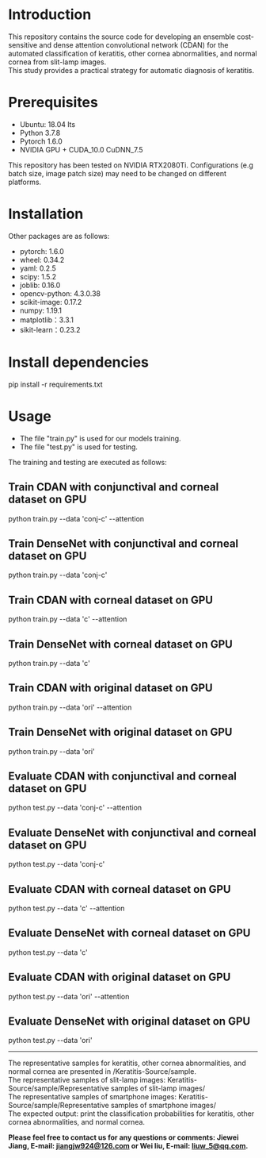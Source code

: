# Introduction
This repository contains the source code for developing an ensemble cost-sensitive and dense attention convolutional network (CDAN) for the automated classification of keratitis, other cornea abnormalities, and normal cornea from slit-lamp images.  
This study provides a practical strategy for automatic diagnosis of keratitis.

# Prerequisites
* Ubuntu: 18.04 lts
* Python 3.7.8
* Pytorch 1.6.0
* NVIDIA GPU + CUDA_10.0 CuDNN_7.5

This repository has been tested on NVIDIA RTX2080Ti. Configurations (e.g batch size, image patch size) may need to be changed on different platforms.

# Installation
Other packages are as follows:
* pytorch: 1.6.0 
* wheel:  0.34.2
* yaml:   0.2.5
* scipy:  1.5.2
* joblib: 0.16.0
* opencv-python: 4.3.0.38
* scikit-image: 0.17.2
* numpy: 1.19.1
* matplotlib：3.3.1
* sikit-learn：0.23.2
# Install dependencies
pip install -r requirements.txt
# Usage
* The file "train.py" is used for our models training.
* The file "test.py"  is used for testing.

The training and testing are executed as follows:

## Train CDAN with conjunctival and corneal dataset on GPU
python train.py --data 'conj-c' --attention 

## Train DenseNet with conjunctival and corneal dataset on GPU
python train.py --data 'conj-c' 

## Train CDAN with corneal dataset on GPU
python train.py --data 'c' --attention 

## Train DenseNet with corneal dataset on GPU
python train.py --data 'c'

## Train CDAN with original dataset on GPU
python train.py --data 'ori' --attention 

## Train DenseNet with original dataset on GPU
python train.py --data 'ori'

## Evaluate CDAN with conjunctival and corneal dataset on GPU
python test.py --data 'conj-c' --attention

## Evaluate DenseNet with conjunctival and corneal dataset on GPU
python test.py --data 'conj-c' 

## Evaluate CDAN with corneal dataset on GPU
python test.py --data 'c' --attention

## Evaluate DenseNet with corneal dataset on GPU
python test.py --data 'c' 

## Evaluate CDAN with original dataset on GPU
python test.py --data 'ori' --attention

## Evaluate DenseNet with original dataset on GPU
python test.py --data 'ori'
***

The representative samples for keratitis, other cornea abnormalities, and normal cornea are presented in /Keratitis-Source/sample.  
The representative samples of slit-lamp images: Keratitis-Source/sample/Representative samples of slit-lamp images/  
The representative samples of smartphone images: Keratitis-Source/sample/Representative samples of smartphone images/  
The expected output: print the classification probabilities for keratitis, other cornea abnormalities, and normal cornea.

**Please feel free to contact us for any questions or comments: Jiewei Jiang, E-mail: jiangjw924@126.com or Wei liu, E-mail: liuw_5@qq.com.**
